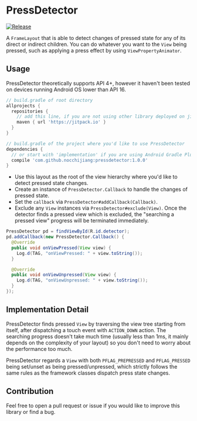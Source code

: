 # PressDetector

[![Release](https://jitpack.io/v/nocchijiang/pressdetector.svg)](https://jitpack.io/#nocchijiang/pressdetector)

A `FrameLayout` that is able to detect changes of pressed state for any of its direct or indirect children. You can do whatever you want to the `View` being pressed, such as applying a press effect by using `ViewPropertyAnimator`.

## Usage

PressDetector theoretically supports API 4+, however it haven't been tested on devices running Android OS lower than API 16.

```groovy
// build.gradle of root directory
allprojects {
  repositories {
    // add this line, if you are not using other library deployed on jitpack
    maven { url 'https://jitpack.io' }
  }
}

// build.gradle of the project where you'd like to use PressDetector
dependencies {
  // or start with 'implementation' if you are using Android Gradle Plugin newer than 3.0
  compile 'com.github.nocchijiang:pressdetector:1.0.0'
}
```

* Use this layout as the root of the view hierarchy where you'd like to detect pressed state changes.
* Create an instance of `PressDetector.Callback` to handle the changes of pressed state.
* Set the `callback` via `PressDetector#addCallback(Callback)`.
* Exclude any `View` instances via `PressDetector#exclude(View)`. Once the detector finds a pressed view which is excluded, the "searching a pressed view" progress will be terminated immediately.

```java
PressDetector pd = findViewById(R.id.detector);
pd.addCallback(new PressDetector.Callback() {
  @Override
  public void onViewPressed(View view) {
    Log.d(TAG, "onViewPressed: " + view.toString());
  }

  @Override
  public void onViewUnpressed(View view) {
    Log.d(TAG, "onViewUnpressed: " + view.toString());
  }
});
```

## Implementation Detail

PressDetector finds pressed `View` by traversing the view tree starting from itself, after dispatching a touch event with `ACTION_DOWN` action. The searching progress doesn't take much time (usually less than 1ms, it mainly depends on the complexity of your layout) so you don't need to worry about the performance too much.

PressDetector regards a `View` with both `PFLAG_PREPRESSED` and `PFLAG_PRESSED` being set/unset as being pressed/unpressed, which strictly follows the same rules as the framework classes dispatch press state changes.

## Contribution

Feel free to open a pull request or issue if you would like to improve this library or find a bug.